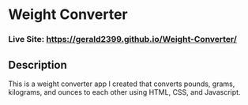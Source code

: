 # Weight Converter
### Live Site: https://gerald2399.github.io/Weight-Converter/

## Description
This is a weight converter app I created that converts pounds, grams, kilograms, and ounces to each other using HTML, CSS, and Javascript.
